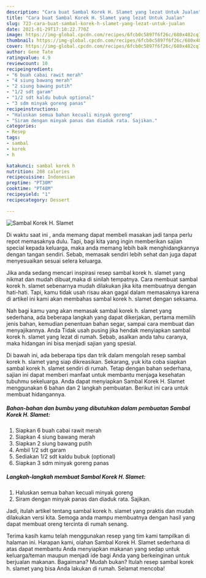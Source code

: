 ```yaml
---
description: "Cara buat Sambal Korek H. Slamet yang lezat Untuk Jualan"
title: "Cara buat Sambal Korek H. Slamet yang lezat Untuk Jualan"
slug: 723-cara-buat-sambal-korek-h-slamet-yang-lezat-untuk-jualan
date: 2021-01-29T17:10:22.770Z
image: https://img-global.cpcdn.com/recipes/6fcb0c5897f6f26c/680x482cq70/sambal-korek-h-slamet-foto-resep-utama.jpg
thumbnail: https://img-global.cpcdn.com/recipes/6fcb0c5897f6f26c/680x482cq70/sambal-korek-h-slamet-foto-resep-utama.jpg
cover: https://img-global.cpcdn.com/recipes/6fcb0c5897f6f26c/680x482cq70/sambal-korek-h-slamet-foto-resep-utama.jpg
author: Gene Tate
ratingvalue: 4.9
reviewcount: 10
recipeingredient:
- "6 buah cabai rawit merah"
- "4 siung bawang merah"
- "2 siung bawang putih"
- "1/2 sdt garam"
- "1/2 sdt kaldu bubuk optional"
- "3 sdm minyak goreng panas"
recipeinstructions:
- "Haluskan semua bahan kecuali minyak goreng"
- "Siram dengan minyak panas dan diaduk rata. Sajikan."
categories:
- Resep
tags:
- sambal
- korek
- h

katakunci: sambal korek h 
nutrition: 208 calories
recipecuisine: Indonesian
preptime: "PT30M"
cooktime: "PT48M"
recipeyield: "1"
recipecategory: Dessert

---
```



![Sambal Korek H. Slamet](https://img-global.cpcdn.com/recipes/6fcb0c5897f6f26c/680x482cq70/sambal-korek-h-slamet-foto-resep-utama.jpg)

Di waktu  saat ini , anda memang dapat membeli masakan jadi tanpa perlu repot memasaknya dulu. Tapi, bagi kita yang ingin memberikan sajian special kepada keluarga, maka anda memang lebih baik menghidangkannya dengan tangan sendiri. Sebab, memasak sendiri lebih sehat dan juga dapat menyesuaikan sesuai selera keluarga.

Jika anda sedang mencari inspirasi resep sambal korek h. slamet yang nikmat dan mudah dibuat,maka di sinilah tempatnya. Cara membuat sambal korek h. slamet  sebenarnya mudah dilakukan jika kita membuatnya dengan hati-hati. Tapi, kamu tidak usah risau akan gagal dalam memasaknya 
karena di artikel ini kami akan membahas sambal korek h. slamet dengan seksama.  



Nah bagi kamu yang akan memasak sambal korek h. slamet yang sederhana, ada beberapa langkah yang dapat dikerjakan, pertama memilih jenis bahan, kemudian penentuan bahan segar, sampai cara membuat dan menyajikannya. Anda Tidak usah pusing jika hendak menyiapkan sambal korek h. slamet yang lezat di rumah. Sebab, asalkan anda  tahu caranya, maka hidangan ini bisa menjadi sajian yang spesial.

Di bawah ini, ada beberapa tips dan trik dalam mengolah resep sambal korek h. slamet yang siap dikreasikan. Sekarang, yuk kita coba siapkan sambal korek h. slamet sendiri di rumah. Tetap dengan bahan sederhana, sajian ini dapat memberi manfaat untuk membantu menjaga kesehatan tubuhmu sekeluarga. Anda dapat menyiapkan Sambal Korek H. Slamet menggunakan 6 bahan dan 2 langkah pembuatan. Berikut ini cara untuk membuat hidangannya.

<!--inarticleads1-->

##### Bahan-bahan dan bumbu yang dibutuhkan dalam pembuatan Sambal Korek H. Slamet:

1. Siapkan 6 buah cabai rawit merah
1. Siapkan 4 siung bawang merah
1. Siapkan 2 siung bawang putih
1. Ambil 1/2 sdt garam
1. Sediakan 1/2 sdt kaldu bubuk (optional)
1. Siapkan 3 sdm minyak goreng panas




<!--inarticleads2-->

##### Langkah-langkah membuat Sambal Korek H. Slamet:

1. Haluskan semua bahan kecuali minyak goreng
1. Siram dengan minyak panas dan diaduk rata. Sajikan.




Jadi, itulah artikel tentang  sambal korek h. slamet  yang praktis dan mudah dilakukan versi kita. Semoga anda mampu membuatnya dengan hasil yang dapat membuat oreng tercinta di rumah senang. 

Terima kasih kamu telah menggunakan resep yang tim kami tampilkan di halaman ini. Harapan kami, olahan  Sambal Korek H. Slamet sederhana di atas dapat membantu Anda menyiapkan makanan yang sedap untuk keluarga/teman maupun menjadi ide bagi Anda yang berkeinginan untuk berjualan makanan. Bagaimana? Mudah bukan? Itulah resep sambal korek h. slamet yang bisa Anda lakukan di rumah. Selamat mencoba!

